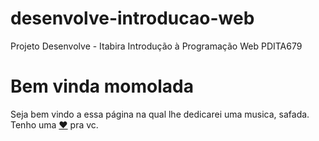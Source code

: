 # desenvolve-introducao-web
Projeto Desenvolve - Itabira
Introdução à Programação Web
PDITA679
<h1>Bem vinda momolada</h1>

<p>

Seja bem vindo a essa página na qual lhe dedicarei uma musica, safada. Tenho uma <a href="https://www.youtube.com/watch? v=dQw4w9WgXcQ">❤️</a> pra vc. 

</p>
